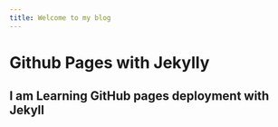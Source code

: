 ```yaml
---
title: Welcome to my blog
---
```


# Github Pages with Jekylly

## I am Learning GitHub pages deployment with Jekyll
